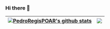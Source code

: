 ### Hi there 👋


| <a href="https://github.com/PedroRegisPOAR/github-readme-stats"><img align="center" src="https://github-readme-stats.vercel.app/api?username=PedroRegisPOAR&show_icons=true&include_all_commits=true&theme=dark&hide_border=true" alt="PedroRegisPOAR's github stats" /></a> | <a href="https://github.com/PedroRegisPOAR/github-readme-stats"><img align="center" src="https://github-readme-stats.vercel.app/api/top-langs/?username=PedroRegisPOAR&layout=compact&theme=dark&hide_border=true" /></a> |
|----------------------------------------------------------------------------------------------------------------------------------------------------------------------------------------------------------------------------------------------------------------------|---------------------------------------------------------------------------------------------------------------------------------------------------------------------------------------------------------------------------|


<!--
**PedroRegisPOAR/PedroRegisPOAR** is a ✨ _special_ ✨ repository because its `README.md` (this file) appears on your GitHub profile.

Here are some ideas to get you started:

- 🔭 I’m currently working on ...
- 🌱 I’m currently learning ...
- 👯 I’m looking to collaborate on ...
- 🤔 I’m looking for help with ...
- 💬 Ask me about ...
- 📫 How to reach me: ...
- 😄 Pronouns: ...
- ⚡ Fun fact: ...
-->

